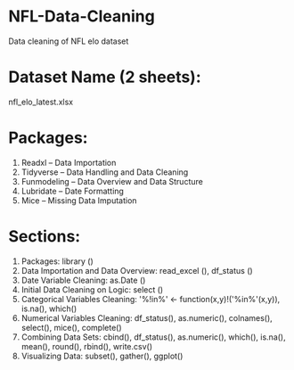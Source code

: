# NFL-Data-Cleaning
Data cleaning of NFL elo dataset


# Dataset Name (2 sheets):
nfl_elo_latest.xlsx

# Packages: 
1. Readxl – Data Importation
2. Tidyverse – Data Handling and Data Cleaning
3. Funmodeling – Data Overview and Data Structure
4. Lubridate – Date Formatting
5. Mice – Missing Data Imputation

# Sections:
1.	Packages: library ()
2.	Data Importation and Data Overview: read_excel (), df_status ()
3.	Date Variable Cleaning: as.Date ()
4.	Initial Data Cleaning on Logic: select ()
5.	Categorical Variables Cleaning: '%!in%' <- function(x,y)!('%in%'(x,y)), is.na(), which() 
6.	Numerical Variables Cleaning: df_status(), as.numeric(), colnames(), select(), mice(), complete()
7.	Combining Data Sets: cbind(), df_status(), as.numeric(), which(), is.na(), mean(), round(), rbind(), write.csv()
8.	Visualizing Data: subset(), gather(), ggplot()

